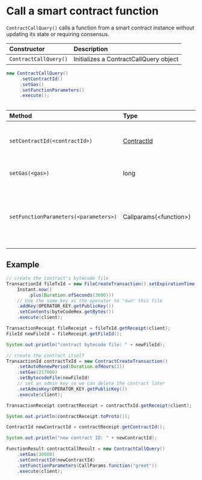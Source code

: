 # Call a smart contract function

`ContractCallQuery()` calls a function from a smart contract instance without updating its state or requiring consensus.

| Constructor | Description |
| :--- | :--- |
| `ContractCallQuery()` | Initializes a ContractCallQuery object |

```java
new ContractCallQuery()
     .setContractId()
     .setGas()
     .setFunctionParameters()
     .execute();
    
```

| Method | Type | Description |
| :--- | :--- | :--- |
| `setContractId(<contractId>)` | [ContractId](../user-defined-data-types.md#contractid) | The ID of the contract instance to call |
| `setGas(<gas>)` | long | Gas amount to run the constructor |
| `setFunctionParameters(<parameters>)` | Callparams\(&lt;function&gt;\) | Which funtion to call from the contract instance and the parameters |

## Example

```java
// create the contract's bytecode file
TransactionId fileTxId = new FileCreateTransaction().setExpirationTime(
    Instant.now()
        .plus(Duration.ofSeconds(3600)))
    // Use the same key as the operator to "own" this file
    .addKey(OPERATOR_KEY.getPublicKey())
    .setContents(byteCodeHex.getBytes())
    .execute(client);

TransactionReceipt fileReceipt = fileTxId.getReceipt(client);
FileId newFileId = fileReceipt.getFileId();

System.out.println("contract bytecode file: " + newFileId);

// create the contract itself
TransactionId contractTxId = new ContractCreateTransaction()
    .setAutoRenewPeriod(Duration.ofHours(1))
    .setGas(217000)
    .setBytecodeFile(newFileId)
    // set an admin key so we can delete the contract later
    .setAdminKey(OPERATOR_KEY.getPublicKey())
    .execute(client);

TransactionReceipt contractReceipt = contractTxId.getReceipt(client);

System.out.println(contractReceipt.toProto());

ContractId newContractId = contractReceipt.getContractId();

System.out.println("new contract ID: " + newContractId);

FunctionResult contractCallResult = new ContractCallQuery()
    .setGas(30000)
    .setContractId(newContractId)
    .setFunctionParameters(CallParams.function("greet"))
    .execute(client);
```

